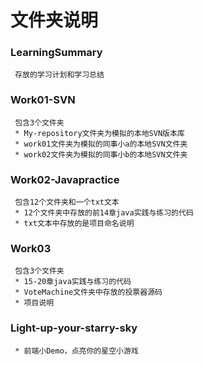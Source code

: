 # 文件夹说明


### LearningSummary
	 存放的学习计划和学习总结

### Work01-SVN
	 包含3个文件夹
	 * My-repository文件夹为模拟的本地SVN版本库
	 * work01文件夹为模拟的同事小a的本地SVN文件夹
	 * work02文件夹为模拟的同事小b的本地SVN文件夹

### Work02-Javapractice
	 包含12个文件夹和一个txt文本
	 * 12个文件夹中存放的前14章java实践与练习的代码
	 * txt文本中存放的是项目命名说明

### Work03
	 包含3个文件夹
	 * 15-20章java实践与练习的代码
	 * VoteMachine文件夹中存放的投票器源码
	 * 项目说明
	 

### Light-up-your-starry-sky
	 * 前端小Demo，点亮你的星空小游戏
